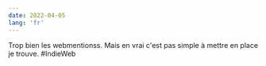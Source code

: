 ```yaml
---
date: 2022-04-05
lang: 'fr'
---
```


Trop bien les webmentionss. Mais en vrai c'est pas simple à mettre en place je trouve. #IndieWeb
